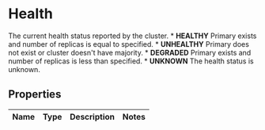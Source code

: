 # Health

The current health status reported by the cluster. * **HEALTHY** Primary exists and number of replicas is equal to specified. * **UNHEALTHY** Primary does not exist or cluster doesn't have majority. * **DEGRADED** Primary exists and number of replicas is less than specified. * **UNKNOWN** The health status is unknown. 
## Properties
| Name | Type | Description | Notes |
| ------------ | ------------- | ------------- | ------------- |


